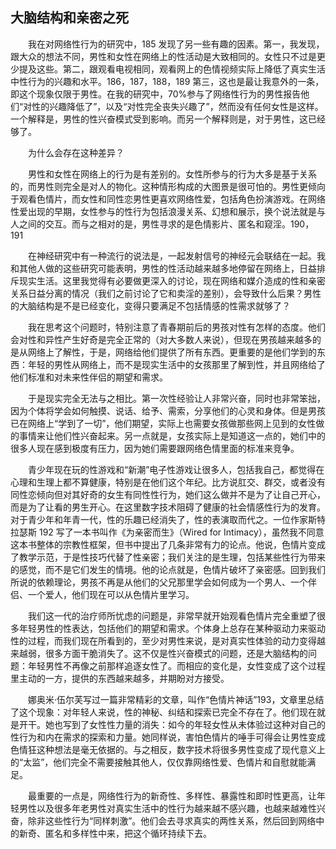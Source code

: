 ## 大脑结构和亲密之死

&emsp;&emsp;我在对网络性行为的研究中，185 发现了另一些有趣的因素。第一，我发现，跟大众的想法不同，男性和女性在网络上的性活动是大致相同的。女性只不过是更少提及这些。第二，跟观看电视相同，观看网上的色情视频实际上降低了真实生活中性行为的兴趣和水平。186，187，188，189 第三，这也是最让我意外的一条，即这个现象仅限于男性。在我的研究中，70%参与了网络性行为的男性报告他们“对性的兴趣降低了”，以及“对性完全丧失兴趣了”，然而没有任何女性是这样。一个解释是，男性的性兴奋模式受到影响。而另一个解释则是，对于男性，这已经够了。

&emsp;&emsp;为什么会存在这种差异？

&emsp;&emsp;男性和女性在网络上的行为是有差别的。女性所参与的行为大多是基于关系的，而男性则完全是对人的物化。这种情形构成的大图景是很可怕的。男性更倾向于观看色情片，而女性和同性恋男性更喜欢网络性爱，包括角色扮演游戏。在网络性爱出现的早期，女性参与的性行为包括浪漫关系、幻想和展示，换个说法就是与人之间的交互。而与之相对的是，男性寻求的是色情影片、匿名和窥淫。190，191

&emsp;&emsp;在神经研究中有一种流行的说法是，一起发射信号的神经元会联结在一起。我和其他人做的这些研究可能表明，男性的性活动越来越多地停留在网络上，日益排斥现实生活。这里我觉得有必要做更深入的讨论，现在网络和媒介造成的性和亲密关系日益分离的情况（我们之前讨论了它和卖淫的差别），会导致什么后果？男性的大脑结构是不是已经变化，变得只要满足不包括情感的性需求就够了？

&emsp;&emsp;我在思考这个问题时，特别注意了青春期前后的男孩对性有怎样的态度。他们会对性和异性产生好奇是完全正常的（对大多数人来说），但现在男孩越来越多的是从网络上了解性，于是，网络给他们提供了所有东西。更重要的是他们学到的东西：年轻的男性从网络上，而不是现实生活中的女孩那里了解到性，并且网络给了他们标准和对未来性伴侣的期望和需求。

&emsp;&emsp;于是现实完全无法与之相比。第一次性经验让人非常兴奋，同时也非常笨拙，因为个体将学会如何触摸、说话、给予、需索，分享他们的心灵和身体。但是男孩已在网络上“学到了一切”，他们期望，实际上也需要女孩做那些网上见到的女性做的事情来让他们性兴奋起来。另一点就是，女孩实际上是知道这一点的，她们中的很多人现在感到极度有压力，因为她们需要跟网络色情里面的标准来竞争。

&emsp;&emsp;青少年现在玩的性游戏和“新潮”电子性游戏让很多人，包括我自己，都觉得在心理和生理上都不算健康，特别是在他们这个年纪。比方说肛交、群交，或者没有同性恋倾向但对其好奇的女生有同性性行为，她们这么做并不是为了让自己开心，而是为了让看的男生开心。在这里数字技术阻碍了健康的社会情感性行为的发育。对于青少年和年青一代，性的乐趣已经消失了，性的表演取而代之。一位作家斯特拉瑟斯 192 写了一本书叫作《为亲密而生》（Wired for Intimacy），虽然我不同意这本书整体的宗教性框架，但书中提出了几条非常有力的论点。他说，色情片变成了教学示范，于是性技巧代替了性亲密；我们关注的是生理，包括某些性行为带来的感觉，而不是它们发生的情境。他的论点就是，色情片破坏了亲密感。回到我们所说的依赖理论，男孩不再是从他们的父兄那里学会如何成为一个男人、一个伴侣、一个爱人，他们现在可以从色情片里学习。

&emsp;&emsp;我们这一代的治疗师所忧虑的问题是，非常早就开始观看色情片完全重塑了很多年轻男性的性表达，包括他们的期望和需求。个体身上总存在某种驱动力来驱动性的过程，而我们现在所看到的，至少对男性来说，是对真实性体验的动力变得越来越弱，很多方面干脆消失了。这不仅是性兴奋模式的问题，还是大脑结构的问题：年轻男性不再像之前那样追逐女性了。而相应的变化是，女性变成了这个过程里主动的一方，提供的东西越来越多，并期盼对方接受。

&emsp;&emsp;娜奥米·伍尔芙写过一篇非常精彩的文章，叫作“色情片神话”193，文章里总结了这个现象：对年轻人来说，性的神秘、纠结和探索已完全不存在了。他们现在就是开干。她也写到了女性性力量的消失：如今的年轻女性从未体验过这种对自己的性行为和内在需求的探索和力量。她同样说，害怕色情片的唾手可得会让男性变成色情狂这种想法是毫无依据的。与之相反，数字技术将很多男性变成了现代意义上的“太监”，他们完全不需要接触其他人，仅仅靠网络性爱、色情片和自慰就能满足。

&emsp;&emsp;最重要的一点是，网络性行为的新奇性、多样性、暴露性和即时性更高，让年轻男性以及很多年老男性对真实生活中的性行为越来越不感兴趣，也越来越难性兴奋，除非这些性行为“同样刺激”。他们会去寻求真实的两性关系，然后回到网络中的新奇、匿名和多样性中来，把这个循环持续下去。
